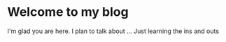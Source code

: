 # Welcome to my blog

I'm glad you are here. I plan to talk about ...
Just learning the ins and outs 
